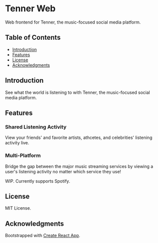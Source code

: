# Tenner Web

Web frontend for Tenner, the music-focused social media platform.

## Table of Contents

- [Introduction](#introduction)
- [Features](#features)
- [License](#license)
- [Acknowledgments](#acknowledgments)

## Introduction

See what the world is listening to with Tenner, the music-focused social media platform.

## Features

### Shared Listening Activity

View your friends' and favorite artists, athcetes, and celebrities' listening activity live.

### Multi-Platform

Bridge the gap between the major music streaming services by viewing a user's listening activity no matter which service they use!

WIP. Currently supports Spotify.

## License

MIT License.

## Acknowledgments

Bootstrapped with [Create React App](https://github.com/facebook/create-react-app).
